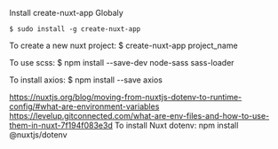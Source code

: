 Install create-nuxt-app Globaly

    $ sudo install -g create-nuxt-app

To create a new nuxt project: 
    $ create-nuxt-app project_name

To use scss:
    $ npm install --save-dev node-sass sass-loader

To install axios: 
    $ npm install --save axios

https://nuxtjs.org/blog/moving-from-nuxtjs-dotenv-to-runtime-config/#what-are-environment-variables
https://levelup.gitconnected.com/what-are-env-files-and-how-to-use-them-in-nuxt-7f194f083e3d
To install Nuxt dotenv:
    npm install @nuxtjs/dotenv


